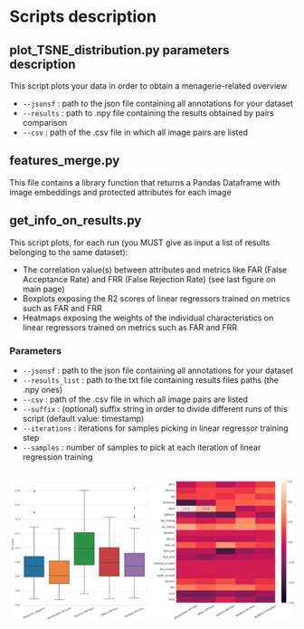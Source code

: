 # Scripts description

## plot_TSNE_distribution.py parameters description
 This script plots your data in order to obtain a menagerie-related overview 
 - `--jsonsf` : path to the json file containing all annotations for your dataset
 - `--results` : path to .npy file containing the results obtained by pairs comparison
 - `--csv` : path of the .csv file in which all image pairs are listed

## features_merge.py 
This file contains a library function that returns a Pandas Dataframe with image embeddings and protected attributes for each image

## get_info_on_results.py
 This script plots, for each run (you MUST give as input a list of results belonging to the same dataset): 
- The correlation value(s) between attributes and metrics like FAR (False Acceptance Rate) and FRR (False Rejection Rate) (see last figure on main page)
- Boxplots exposing the R2 scores of linear regressors trained on metrics such as FAR and FRR 
- Heatmaps exposing the weights of the individual characteristics on linear regressors trained on metrics such as FAR and FRR 

### Parameters
 - `--jsonsf` : path to the json file containing all annotations for your dataset
 - `--results_list` : path to the txt file containing results files paths (the .npy ones)
 - `--csv` : path of the .csv file in which all image pairs are listed
 - `--suffix` : (optional) suffix string in order to divide different runs of this script (default value: timestamp)
 - `--iterations` : iterations for samples picking in linear regressor training step
 - `--samples` : number of samples to pick at each iteration of linear regression training

<br>
<div align="center">
 <img src="../../images/boxplot.png" height="250" width="250" alt="Boxplots exposing the R2 scores of linear regressors trained on metrics such as FAR and FRR "/> 
 <img src="../../images/heatmap.png" height="250" width="250" alt="Heatmaps exposing the weights of the individual characteristics on linear regressors trained on metrics such as FAR and FRR "/>
</div>
<br>
